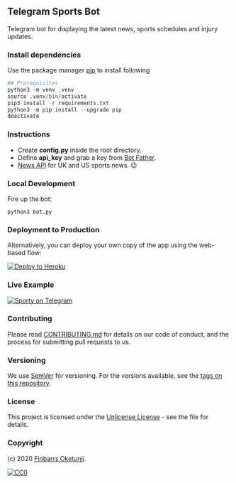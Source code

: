 ## Telegram Sports Bot

Telegram bot for displaying the latest news, sports schedules and injury updates.

### Install dependencies

Use the package manager [pip](https://pip.pypa.io/en/stable/) to install following

```python
## Prerequisites
python3 -m venv .venv
source .venv/bin/activate
pip3 install -r requirements.txt
python3 -m pip install --upgrade pip
deactivate
```

### Instructions

- Create **config.py** inside the root directory.
- Define **api_key** and grab a key from [Bot Father](https://telegram.me/BotFather).
- [News API](https://newsapi.org/) for UK and US sports news. 😉

### Local Development

Fire up the bot:

```shell
python3 bot.py
```

### Deployment to Production

Alternatively, you can deploy your own copy of the app using the web-based flow:

[![Deploy to Heroku](https://www.herokucdn.com/deploy/button.png)](https://heroku.com/deploy)

### Live Example

[![Sporty on Telegram](https://i.ibb.co/F0N2SZs/telegram.png)](https://t.me/SporteaBot)

### Contributing

Please read [CONTRIBUTING.md](https://gist.github.com/PurpleBooth/b24679402957c63ec426) for details on our code of conduct, and the process for submitting pull requests to us.

### Versioning

We use [SemVer](http://semver.org/) for versioning. For the versions available, see the [tags on this repository](https://github.com/moatsystems/imdb_scrapy/tags).

### License

This project is licensed under the [Unlicense License](LICENSE) - see the file for details.

### Copyright

(c) 2020 [Finbarrs Oketunji](https://finbarrs.eu).

[![CC0](http://mirrors.creativecommons.org/presskit/buttons/88x31/svg/cc-zero.svg)](LICENSE)

